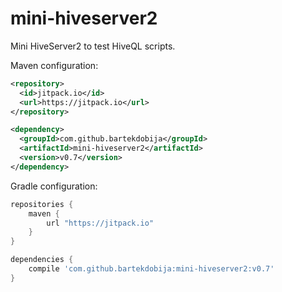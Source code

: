 # mini-hiveserver2
Mini HiveServer2 to test HiveQL scripts.

Maven configuration:

```xml
<repository>
  <id>jitpack.io</id>
  <url>https://jitpack.io</url>
</repository>

<dependency>
  <groupId>com.github.bartekdobija</groupId>
  <artifactId>mini-hiveserver2</artifactId>
  <version>v0.7</version>
</dependency>
```

Gradle configuration:

```gradle
repositories {
    maven {
        url "https://jitpack.io"
    }
}

dependencies {
    compile 'com.github.bartekdobija:mini-hiveserver2:v0.7'
}
```
